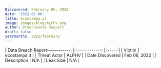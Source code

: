 ```yaml
---
Discovered: February 06, 2022
date: '2022-02-06'
title: ecostampa.it
image: images/blog/ALPHV.png
author: Breachsense Support
draft: false
yearmonths: 2022/february
---
```


| Data Breach Report------------:   |:-------------:    | :-----:|
| Victim    | ecostampa.it      | 
| Threat Actor    | ALPHV      | 
| Date Discovered    | Feb 06, 2022      | 
| Description    | N/A      | 
| Leak Size    | N/A      | 

